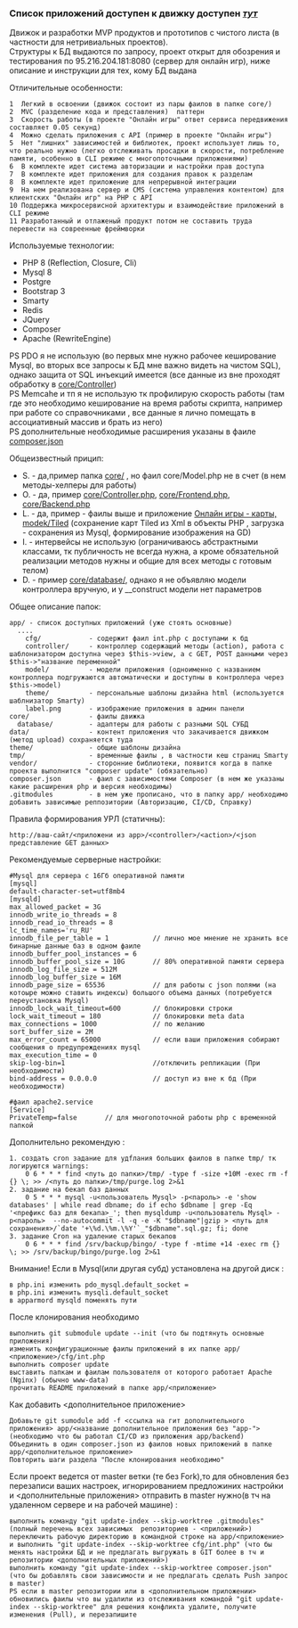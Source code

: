 ### Список приложений доступен к движку доступен ***[тут](https://github.com/webrobot1?tab=repositories&q=app-&type=&language=&sort=)***

Движок и разработки MVP продуктов и прототипов с чистого листа (в частности для нетривиальных проектов).    
Структуры к БД выдаются по запросу, проект открыт для обозрения и тестирования по 95.216.204.181:8080 (сервер для онлайн игр), ниже описание и инструкции для тех, кому БД выдана    
   
Отличительные особенности:

	1  Легкий в освоении (движок состоит из пары фаилов в папке core/)
	2  MVC (разделение кода и представления)  паттерн
	3  Скорость работы (в проекте "Онлайн игры" ответ сервиса передвижения составляет 0.05 секунд)
	4  Можно сделать приложения с API (пример в проекте "Онлайн игры")	
	5  Нет "лишних" зависимостей и библиотек, проект использует лишь то, что реально нужно (легко отслеживать просадки в скорости, потребление памяти, особенно в CLI режиме с многопоточными приложениями)
	6  В комплекте идет система авторизации и настройки прав доступа
	7  В комплекте идет приложения для создания правок к разделам
	8  В комплекте идет приложение для непрерывной интеграции
	9  На нем реализована сервер и CMS (система управления контентом) для клиентских "Онлайн игр" на PHP с API
	10 Поддержка микросервисной архитектуры и взаимодействие приложений в CLI режиме
	11 Разработанный и отлаженый продукт потом не составить труда перевести на совреенные фреймворки

Используемые технологии:

+ PHP 8 (Reflection, Closure, Cli)
+ Mysql 8 
+ Postgre
+ Bootstrap 3
+ Smarty
+ Redis
+ JQuery
+ Composer
+ Apache (RewriteEngine)

PS PDO я не использую (во первых мне нужно рабочее кеширование Mysql, во вторых все запросы к БД мне важно видеть на чистом SQL), однако защита от SQL инъекций имеется (все данные из вне проходят обработку в [core/Controller](core/Controller))    
PS Memcahe и тп я не использую тк профилирую скорость работы (там где это необходимо кеширование на время работы скрипта, например при работе со справочниками , все данные я лично помещать в ассоциативный массив и брать из него)    
PS дополнительные необходимые расширения указаны в фаиле [composer.json](composer.json)    

Общеизвестный прицип:

+ S. - да,пример папка [core/](core/) , но фаил core/Model.php не в счет (в нем методы-хелперы для работы)
+ O. - да, пример [core/Controller.php](core/Controller.php), [core/Frontend.php](core/Frontend.php), [core/Backend.php](core/Backend.php)
+ L. - да, пример - фаилы выше и приложение [Онлайн игры - карты, modek/Tiled](https://github.com/webrobot1/app-map/tree/master/model/Tiled) (сохранение карт Tiled из Xml в объекты PHP , загрузка - сохранения из Mysql, формирование изображения на GD)
+ I. - интервейсы не использую (ограничиваюсь абстрактными классами, тк публичность не всегда нужна, а кроме обязательной реализации методов нужны и общие для всех методы с готовым телом)
+ D. - пример [core/database/](core/database/), однако я не объявляю модели контроллера вручную, и у __construct модели нет параметров

Общее описание папок:

	app/ - список доступных приложений (уже стоять основные)
	  ....
		cfg/			- содержит фаил int.php с доступами к бд
		controller/		- контроллер содержащий методы (action), работа с шаблонизатором доступна через $this->view, а с GET, POST данными через $this->"название переменной"
		model/			- модели приложения (одноименно с названием контроллера подгружаются автоматически и доступны в контроллера через $this->model)
		theme/			- персональные шаблоны дизайна html (используется шаблнизатор Smarty)
		label.png		- изображение приложения в админ панели
	core/ 				- фаилы движка
	  database/			- адаптеры для работы с разными SQL СУБД
	data/ 				- контент приложения что закачивается движком (метод upload) сохраняется туда
	theme/ 				- общие шаблоны дизайна
	tmp/ 				- временные фаилы , в частности кеш страниц Smarty
	vendor/ 			- сторонние библиотеки, появится когда в папке проекта выполнится "composer update" (обязательно)
	composer.json		- фаил с зависимостями Composer (в нем же указаны какие расширения php и версия необходимы)
	.gitmodules			- в нем уже прописано, что в папку app/ необходимо добавить зависимые реппозитории (Авторизацию, CI/CD, Справку)
	
Правила формирования УРЛ (статичны):

	http://ваш-сайт/<приложени из app>/<controller>/<action>/<json представление GET данных>	
	
Рекомендуемые серверные настройки: 

	#Mysql для сервера с 16Гб оперативной памяти
	[mysql]
	default-character-set=utf8mb4
	[mysqld]
	max_allowed_packet = 3G
	innodb_write_io_threads = 8
	innodb_read_io_threads = 8
	lc_time_names='ru_RU'
	innodb_file_per_table = 1			// лично мое мнение не хранить все бинарные данные баз в одном фаиле
	innodb_buffer_pool_instances = 6
	innodb_buffer_pool_size = 10G		// 80% оперативной памяти сервера
	innodb_log_file_size = 512M
	innodb_log_buffer_size = 16M
	innodb_page_size = 65536			// для работы с json полями (на котоыре можно ставить индексы) большого объема данных (потребуется переустановка Mysql)
	innodb_lock_wait_timeout=600		// блокировки строки
	lock_wait_timeout = 180				// блокировки meta data
	max_connections = 1000				// по желанию
	sort_buffer_size = 2M
	max_error_count = 65000				// если ваши приложения собирают сообщения о предупреждениях mysql
	max_execution_time = 0				
	skip-log-bin=1						//отключить репликации (При необходимости) 
	bind-address = 0.0.0.0				// доступ из вне к бд (При необходимости)

	#фаил apache2.service
	[Service]
	PrivateTemp=false		// для многопоточной работы php с временной папкой

Дополнительно рекомендую :

	1. создать cron задание для удfлания больших фаилов в папке tmp/ тк логируются warnings:
		0 6 * * * find <путь до папки>/tmp/ -type f -size +10M -exec rm -f {} \; >> /<путь до папки>/tmp/purge.log 2>&1
	2. задание на бекап баз данных 
		0 5 * * * mysql -u<пользователь Mysql> -p<пароль> -e 'show databases' | while read dbname; do if echo $dbname | grep -Eq '<префикс баз для бекапа>_'; then mysqldump -u<пользователь Mysql> -p<пароль>  --no-autocommit -l -q -e -K "$dbname"|gzip > <путь для сохранения>/`date '+\%d.\%m.\%Y'`_"$dbname".sql.gz; fi; done
	3. задание Cron на удаление старых бекапов
		0 6 * * * find /srv/backup/bingo/ -type f -mtime +14 -exec rm {} \; >> /srv/backup/bingo/purge.log 2>&1


Внимание! Если в Mysql(или другая субд) установлена на другой диск :

	в php.ini изменить pdo_mysql.default_socket = 
	в php.ini изменить mysqli.default_socket
	в apparmord mysqld поменять пути

После клонирования необходимо

	выполнить git submodule update --init (что бы подтянуть основные приложения)	
	изменить конфигурационные фаилы приложений в их папке app/ <приложение>/cfg/int.php
	выполнить composer update
	выставить папкам и фаилам пользователя от которого работает Apache (Nginx) (обычно www-data)
	прочитать README приложений в папке app/<приложение>

Как добавить <дополнительное приложение> 

	Добавьте git sumodule add -f <ссылка на гит дополнительного приложения> app/<название дополнительное приложения без "app-"> (необходимо что бы работал CI/CD из приложения app/backend)
	Объединить в один composer.json из фаилов новых приложений в папке app/<дополнительное приложение>
	Повторить шаги раздела "После клонирования необходимо"
	
Если проект ведется от master ветки (те без Fork),то для обновления без перезаписи ваших настроек, игнорированием предложиних настройки и <дополнительные приложения> отправить в master нужно(в тч на удаленном сервере и на рабочей машине) :

	выполнить команду "git update-index --skip-worktree .gitmodules" (полный перечень всех зависимых  репозиториев - <приложений>)
	переключить рабочую директорию в командной строке на app/<приложение> и выполнить "git update-index --skip-worktree cfg/int.php" (что бы менять настройки БД и не предлагать выгружать в GIT более в тч и репозитории <дополнительных приложений>)	
	выполнить команду "git update-index --skip-worktree composer.json" (что бы добавлять свои зависимости и не предлагать сделать Push запрос в master)	
	PS если в master репозитории или в <дополнительном приложении> обновились фаилы что вы удалили из отслеживания командой "git update-index --skip-worktree" для решения конфликта удалите, получите изменения (Pull), и перезапишите	